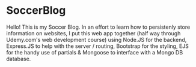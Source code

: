 # SoccerBlog

Hello! This is my Soccer Blog. In an effort to learn how to persistenly store information on websites, I put this web app together (half way through Udemy.com's web development course) using Node.JS for the backend, Express.JS to help with the server / routing, Bootstrap for the styling, EJS for the handy use of partials & Mongoose to interface with a Mongo DB database.
